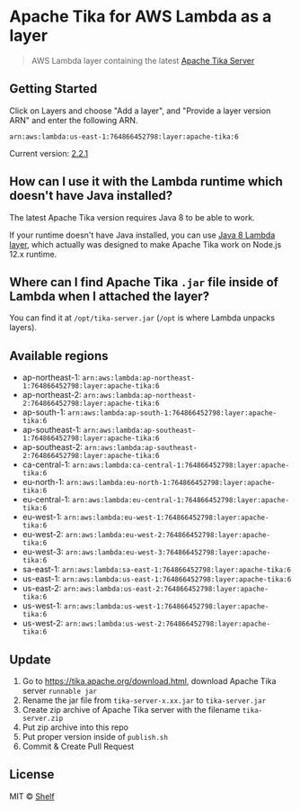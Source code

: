 # Apache Tika for AWS Lambda as a layer

> AWS Lambda layer containing the latest [Apache Tika Server](https://tika.apache.org/)

## Getting Started

Click on Layers and choose "Add a layer", and "Provide a layer version
ARN" and enter the following ARN.

```
arn:aws:lambda:us-east-1:764866452798:layer:apache-tika:6
```

Current version: [2.2.1](https://tika.apache.org/2.2.1/index.html)

## How can I use it with the Lambda runtime which doesn't have Java installed?

The latest Apache Tika version requires Java 8 to be able to work. 

If your runtime doesn't have Java installed, you can use [Java 8 Lambda layer](https://github.com/shelfio/java-lambda-layer), which actually was designed to make Apache Tika work on Node.js 12.x runtime.

## Where can I find Apache Tika `.jar` file inside of Lambda when I attached the layer?

You can find it at `/opt/tika-server.jar` (`/opt` is where Lambda unpacks layers).

## Available regions

* ap-northeast-1: `arn:aws:lambda:ap-northeast-1:764866452798:layer:apache-tika:6`
* ap-northeast-2: `arn:aws:lambda:ap-northeast-2:764866452798:layer:apache-tika:6`
* ap-south-1: `arn:aws:lambda:ap-south-1:764866452798:layer:apache-tika:6`
* ap-southeast-1: `arn:aws:lambda:ap-southeast-1:764866452798:layer:apache-tika:6`
* ap-southeast-2: `arn:aws:lambda:ap-southeast-2:764866452798:layer:apache-tika:6`
* ca-central-1: `arn:aws:lambda:ca-central-1:764866452798:layer:apache-tika:6`
* eu-north-1: `arn:aws:lambda:eu-north-1:764866452798:layer:apache-tika:6`
* eu-central-1: `arn:aws:lambda:eu-central-1:764866452798:layer:apache-tika:6`
* eu-west-1: `arn:aws:lambda:eu-west-1:764866452798:layer:apache-tika:6`
* eu-west-2: `arn:aws:lambda:eu-west-2:764866452798:layer:apache-tika:6`
* eu-west-3: `arn:aws:lambda:eu-west-3:764866452798:layer:apache-tika:6`
* sa-east-1: `arn:aws:lambda:sa-east-1:764866452798:layer:apache-tika:6`
* us-east-1: `arn:aws:lambda:us-east-1:764866452798:layer:apache-tika:6`
* us-east-2: `arn:aws:lambda:us-east-2:764866452798:layer:apache-tika:6`
* us-west-1: `arn:aws:lambda:us-west-1:764866452798:layer:apache-tika:6`
* us-west-2: `arn:aws:lambda:us-west-2:764866452798:layer:apache-tika:6`

## Update

1. Go to https://tika.apache.org/download.html, download Apache Tika server `runnable jar`
2. Rename the jar file from `tika-server-x.xx.jar` to `tika-server.jar`
3. Create zip archive of Apache Tika server with the filename `tika-server.zip`
4. Put zip archive into this repo
5. Put proper version inside of `publish.sh`
6. Commit & Create Pull Request

## License

MIT © [Shelf](https://shelf.io)
